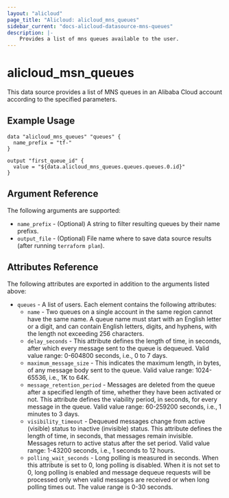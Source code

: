 ```yaml
---
layout: "alicloud"
page_title: "Alicloud: alicloud_mns_queues"
sidebar_current: "docs-alicloud-datasource-mns-queues"
description: |-
    Provides a list of mns queues available to the user.
---
```


# alicloud\_msn\_queues

This data source provides a list of MNS queues  in an Alibaba Cloud account according to the specified parameters.

## Example Usage

```
data "alicloud_mns_queues" "queues" {
  name_prefix = "tf-"
}

output "first_queue_id" {
  value = "${data.alicloud_mns_queues.queues.queues.0.id}"
}
```

## Argument Reference

The following arguments are supported:

* `name_prefix` - (Optional) A  string to filter resulting queues by their name prefixs.
* `output_file` - (Optional) File name where to save data source results (after running `terraform plan`).

## Attributes Reference

The following attributes are exported in addition to the arguments listed above:

* `queues` - A list of users. Each element contains the following attributes:
  * `name` - Two queues on a single account in the same region cannot have the same name. A queue name must start with an English letter or a digit, and can contain English letters, digits, and hyphens, with the length not exceeding 256 characters.
  * `delay_seconds` - This attribute defines the length of time, in seconds, after which every message sent to the queue is dequeued. Valid value range: 0-604800 seconds, i.e., 0 to 7 days.
  * `maximum_message_size` - This indicates the maximum length, in bytes, of any message body sent to the queue. Valid value range: 1024-65536, i.e., 1K to 64K.
  * `message_retention_period` - Messages are deleted from the queue after a specified length of time, whether they have been activated or not. This attribute defines the viability period, in seconds, for every message in the queue. Valid value range: 60-259200 seconds, i.e., 1 minutes to 3 days.
  * `visibility_timeout` - Dequeued messages change from active (visible) status to inactive (invisible) status. This attribute defines the length of time, in seconds, that messages remain invisible. Messages return to active status after the set period. Valid value range: 1-43200 seconds, i.e., 1 seconds to 12 hours.
  * `polling_wait_seconds` - Long polling is measured in seconds. When this attribute is set to 0, long polling is disabled. When it is not set to 0, long polling is enabled and message dequeue requests will be processed only when valid messages are received or when long polling times out. The value range is 0-30 seconds.

